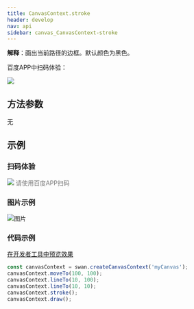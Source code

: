 ```yaml
---
title: CanvasContext.stroke
header: develop
nav: api
sidebar: canvas_CanvasContext-stroke
---
```

 

**解释**：画出当前路径的边框。默认颜色为黑色。

 百度APP中扫码体验： 

<img src="https://b.bdstatic.com/miniapp/assets/images/doc_demo/pages_createCanvasContext.png"  class="demo-qrcode-image" />

 ## 方法参数 

无
## 示例

 
### 扫码体验

<div class='scan-code-container'>
    <img src="https://b.bdstatic.com/miniapp/assets/images/doc_demo/pages_setBackgroundColor.png" class="demo-qrcode-image" />
    <font color=#777 12px>请使用百度APP扫码</font>
</div>

###  图片示例  
![图片](../../../../img/api/canvas/stroke.png)


### 代码示例 

<a href="swanide://fragment/779f369cf5eff543e4da417f118376421573723068093" title="在开发者工具中预览效果" target="_self">在开发者工具中预览效果</a>

```js
const canvasContext = swan.createCanvasContext('myCanvas');
canvasContext.moveTo(100, 100);
canvasContext.lineTo(10, 100);
canvasContext.lineTo(10, 10);
canvasContext.stroke();
canvasContext.draw();
```

